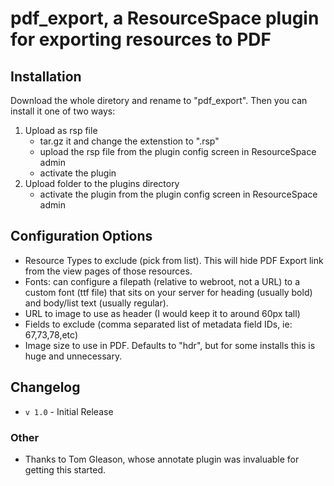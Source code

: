 # pdf_export, a ResourceSpace plugin for exporting resources to PDF

## Installation
Download the whole diretory and rename to "pdf_export". Then you can install it one of two ways:

1. Upload as rsp file
	* tar.gz it and change the extenstion to ".rsp"
	* upload the rsp file from the plugin config screen in ResourceSpace admin
	* activate the plugin
2. Upload folder to the plugins directory
	* activate the plugin from the plugin config screen in ResourceSpace admin

## Configuration Options

- Resource Types to exclude (pick from list). This will hide PDF Export link from the view pages of those resources.
- Fonts: can configure a filepath (relative to webroot, not a URL) to a custom font (ttf file) that sits on your server for heading (usually bold) and body/list text (usually regular).
- URL to image to use as header (I would keep it to around 60px tall) 
- Fields to exclude (comma separated list of metadata field IDs, ie: 67,73,78,etc)
- Image size to use in PDF. Defaults to "hdr", but for some installs this is huge and unnecessary. 


## Changelog
* `v 1.0` - Initial Release

### Other
* Thanks to Tom Gleason, whose annotate plugin was invaluable for getting this started.
